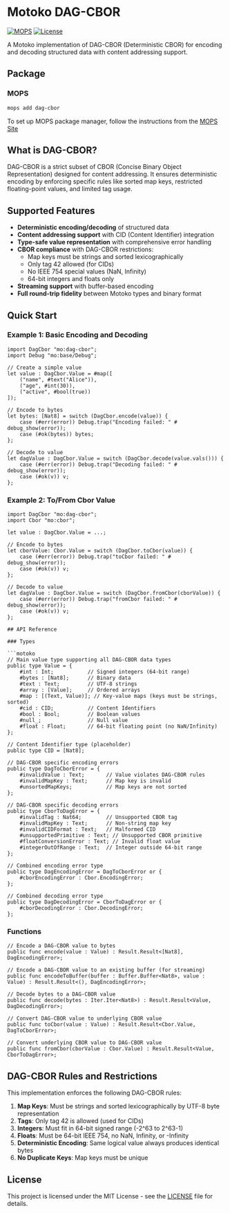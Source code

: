 # Motoko DAG-CBOR

[![MOPS](https://img.shields.io/badge/MOPS-dag--cbor-blue)](https://mops.one/dag-cbor)
[![License](https://img.shields.io/badge/license-MIT-blue.svg)](https://github.com/yourusername/motoko_dag_cbor/blob/main/LICENSE)

A Motoko implementation of DAG-CBOR (Deterministic CBOR) for encoding and decoding structured data with content addressing support.

## Package

### MOPS

```bash
mops add dag-cbor
```

To set up MOPS package manager, follow the instructions from the [MOPS Site](https://mops.one)

## What is DAG-CBOR?

DAG-CBOR is a strict subset of CBOR (Concise Binary Object Representation) designed for content addressing. It ensures deterministic encoding by enforcing specific rules like sorted map keys, restricted floating-point values, and limited tag usage.

## Supported Features

- **Deterministic encoding/decoding** of structured data
- **Content addressing support** with CID (Content Identifier) integration
- **Type-safe value representation** with comprehensive error handling
- **CBOR compliance** with DAG-CBOR restrictions:
  - Map keys must be strings and sorted lexicographically
  - Only tag 42 allowed (for CIDs)
  - No IEEE 754 special values (NaN, Infinity)
  - 64-bit integers and floats only
- **Streaming support** with buffer-based encoding
- **Full round-trip fidelity** between Motoko types and binary format

## Quick Start

### Example 1: Basic Encoding and Decoding

```motoko
import DagCbor "mo:dag-cbor";
import Debug "mo:base/Debug";

// Create a simple value
let value : DagCbor.Value = #map([
    ("name", #text("Alice")),
    ("age", #int(30)),
    ("active", #bool(true))
]);

// Encode to bytes
let bytes: [Nat8] = switch (DagCbor.encode(value)) {
    case (#err(error)) Debug.trap("Encoding failed: " # debug_show(error));
    case (#ok(bytes)) bytes;
};

// Decode to value
let dagValue : DagCbor.Value = switch (DagCbor.decode(value.vals())) {
    case (#err(error)) Debug.trap("Decoding failed: " # debug_show(error));
    case (#ok(v)) v;
};
```

### Example 2: To/From Cbor Value

````motoko
import DagCbor "mo:dag-cbor";
import Cbor "mo:cbor";

let value : DagCbor.Value = ...;

// Encode to bytes
let cborValue: Cbor.Value = switch (DagCbor.toCbor(value)) {
    case (#err(error)) Debug.trap("toCbor failed: " # debug_show(error));
    case (#ok(v)) v;
};

// Decode to value
let dagValue : DagCbor.Value = switch (DagCbor.fromCbor(cborValue)) {
    case (#err(error)) Debug.trap("fromCbor failed: " # debug_show(error));
    case (#ok(v)) v;
};

## API Reference

### Types

```motoko
// Main value type supporting all DAG-CBOR data types
public type Value = {
    #int : Int;           // Signed integers (64-bit range)
    #bytes : [Nat8];      // Binary data
    #text : Text;         // UTF-8 strings
    #array : [Value];     // Ordered arrays
    #map : [(Text, Value)]; // Key-value maps (keys must be strings, sorted)
    #cid : CID;           // Content Identifiers
    #bool : Bool;         // Boolean values
    #null_;               // Null value
    #float : Float;       // 64-bit floating point (no NaN/Infinity)
};

// Content Identifier type (placeholder)
public type CID = [Nat8];

// DAG-CBOR specific encoding errors
public type DagToCborError = {
    #invalidValue : Text;       // Value violates DAG-CBOR rules
    #invalidMapKey : Text;      // Map key is invalid
    #unsortedMapKeys;           // Map keys are not sorted
};

// DAG-CBOR specific decoding errors
public type CborToDagError = {
    #invalidTag : Nat64;        // Unsupported CBOR tag
    #invalidMapKey : Text;      // Non-string map key
    #invalidCIDFormat : Text;   // Malformed CID
    #unsupportedPrimitive : Text; // Unsupported CBOR primitive
    #floatConversionError : Text; // Invalid float value
    #integerOutOfRange : Text;  // Integer outside 64-bit range
};

// Combined encoding error type
public type DagEncodingError = DagToCborError or {
    #cborEncodingError : Cbor.EncodingError;
};

// Combined decoding error type
public type DagDecodingError = CborToDagError or {
    #cborDecodingError : Cbor.DecodingError;
};
````

### Functions

```motoko
// Encode a DAG-CBOR value to bytes
public func encode(value : Value) : Result.Result<[Nat8], DagEncodingError>;

// Encode a DAG-CBOR value to an existing buffer (for streaming)
public func encodeToBuffer(buffer : Buffer.Buffer<Nat8>, value : Value) : Result.Result<(), DagEncodingError>;

// Decode bytes to a DAG-CBOR value
public func decode(bytes : Iter.Iter<Nat8>) : Result.Result<Value, DagDecodingError>;

// Convert DAG-CBOR value to underlying CBOR value
public func toCbor(value : Value) : Result.Result<Cbor.Value, DagToCborError>;

// Convert underlying CBOR value to DAG-CBOR value
public func fromCbor(cborValue : Cbor.Value) : Result.Result<Value, CborToDagError>;
```

## DAG-CBOR Rules and Restrictions

This implementation enforces the following DAG-CBOR rules:

1. **Map Keys**: Must be strings and sorted lexicographically by UTF-8 byte representation
2. **Tags**: Only tag 42 is allowed (used for CIDs)
3. **Integers**: Must fit in 64-bit signed range (-2^63 to 2^63-1)
4. **Floats**: Must be 64-bit IEEE 754, no NaN, Infinity, or -Infinity
5. **Deterministic Encoding**: Same logical value always produces identical bytes
6. **No Duplicate Keys**: Map keys must be unique

## License

This project is licensed under the MIT License - see the [LICENSE](LICENSE) file for details.
